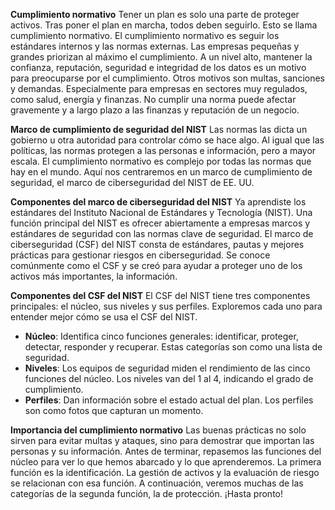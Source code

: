**Cumplimiento normativo**
Tener un plan es solo una parte de proteger activos. Tras poner el plan en marcha, todos deben seguirlo. Esto se llama cumplimiento normativo. El cumplimiento normativo es seguir los estándares internos y las normas externas. Las empresas pequeñas y grandes priorizan al máximo el cumplimiento. A un nivel alto, mantener la confianza, reputación, seguridad e integridad de los datos es un motivo para preocuparse por el cumplimiento. Otros motivos son multas, sanciones y demandas. Especialmente para empresas en sectores muy regulados, como salud, energía y finanzas. No cumplir una norma puede afectar gravemente y a largo plazo a las finanzas y reputación de un negocio.

**Marco de cumplimiento de seguridad del NIST**
Las normas las dicta un gobierno u otra autoridad para controlar cómo se hace algo. Al igual que las políticas, las normas protegen a las personas e información, pero a mayor escala. El cumplimiento normativo es complejo por todas las normas que hay en el mundo. Aquí nos centraremos en un marco de cumplimiento de seguridad, el marco de ciberseguridad del NIST de EE. UU.

**Componentes del marco de ciberseguridad del NIST**
Ya aprendiste los estándares del Instituto Nacional de Estándares y Tecnología (NIST). Una función principal del NIST es ofrecer abiertamente a empresas marcos y estándares de seguridad con las normas clave de seguridad. El marco de ciberseguridad (CSF) del NIST consta de estándares, pautas y mejores prácticas para gestionar riesgos en ciberseguridad. Se conoce comúnmente como el CSF y se creó para ayudar a proteger uno de los activos más importantes, la información.

**Componentes del CSF del NIST**
El CSF del NIST tiene tres componentes principales: el núcleo, sus niveles y sus perfiles. Exploremos cada uno para entender mejor cómo se usa el CSF del NIST.

* **Núcleo**: Identifica cinco funciones generales: identificar, proteger, detectar, responder y recuperar. Estas categorías son como una lista de seguridad.
* **Niveles**: Los equipos de seguridad miden el rendimiento de las cinco funciones del núcleo. Los niveles van del 1 al 4, indicando el grado de cumplimiento.
* **Perfiles**: Dan información sobre el estado actual del plan. Los perfiles son como fotos que capturan un momento.

**Importancia del cumplimiento normativo**
Las buenas prácticas no solo sirven para evitar multas y ataques, sino para demostrar que importan las personas y su información. Antes de terminar, repasemos las funciones del núcleo para ver lo que hemos abarcado y lo que aprenderemos. La primera función es la identificación. La gestión de activos y la evaluación de riesgo se relacionan con esa función. A continuación, veremos muchas de las categorías de la segunda función, la de protección. ¡Hasta pronto! 
